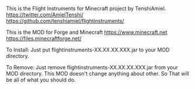 
This is the Flight Instruments for Minecraft project by TenshiAmiel.
https://twitter.com/AmielTenshi/
https://github.com/tenshiamiel/flightinstruments/

This is the MOD for Forge and Minecraft
https://www.minecraft.net
https://files.minecraftforge.net/

To Install:
Just put flightinstruments-XX.XX.XX.XXX.jar to your MOD directory.

To Remove:
Just remove flightinstruments-XX.XX.XX.XXX.jar from your MOD directory.
This MOD doesn't change anything about other.
So That will be all of what you should do.

